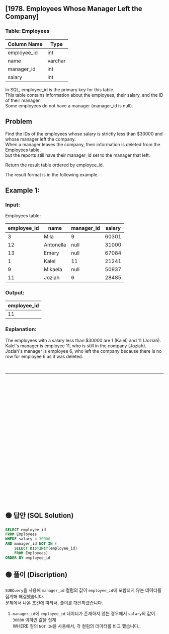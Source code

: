 ## [1978. Employees Whose Manager Left the Company]


### Table: Employees


| Column Name | Type     |
|-------------|----------|
| employee_id | int      |
| name        | varchar  |
| manager_id  | int      |
| salary      | int      |

In SQL, employee_id is the primary key for this table.  
This table contains information about the employees, their salary, and the ID of their manager.  
Some employees do not have a manager (manager_id is null). 
 
## Problem 
Find the IDs of the employees whose salary is strictly less than $30000 and whose manager left the company.  
When a manager leaves the company, their information is deleted from the Employees table,  
but the reports still have their manager_id set to the manager that left.  

Return the result table ordered by employee_id.  

The result format is in the following example.  
  
 

## Example 1:

### Input: 

Employees table:


| employee_id | name      | manager_id | salary |
|-------------|-----------|------------|--------|
| 3           | Mila      | 9          | 60301  |
| 12          | Antonella | null       | 31000  |
| 13          | Emery     | null       | 67084  |
| 1           | Kalel     | 11         | 21241  |
| 9           | Mikaela   | null       | 50937  |
| 11          | Joziah    | 6          | 28485  |

### Output: 

| employee_id |
|-------------|
| 11          |


### Explanation: 

The employees with a salary less than $30000 are 1 (Kalel) and 11 (Joziah).  
Kalel's manager is employee 11, who is still in the company (Joziah).  
Joziah's manager is employee 6, who left the company because there is no row for employee 6 as it was deleted.  


<br/>

---

<br/>
<br/>
<br/>
<br/>
<br/>
<br/>
<br/>
<br/>
<br/>
<br/>
<br/>
<br/>
<br/>
<br/>
<br/>
<br/>
<br/>
<br/>
<br/>
<br/>
<br/>
<br/>
<br/>


## 🟢 답안 (SQL Solution)

```sql
SELECT employee_id
FROM Employees
WHERE salary < 30000 
AND manager_id NOT IN (
    SELECT DISTINCT(employee_id)
    FROM Employees)
ORDER BY employee_id
```

## 🟢 풀이 (Discription)
`SUBQuery`을 사용해 `manager_id` 컬럼의 값이 `employee_id`에 포함되지 않는 데이터를 집계해 해결했습니다.   
문제에서 나온 조건에 따라서, 풀이를 대신하겠습니다. 

1. `manager_id`에 `employee_id` 데이터가 존재하지 않는 경우에서 `salary`의 값이 `30000` 이하인 값을 집계     
WHERE 절의 `NOT IN`을 사용해서, 각 컬럼의 데이터를 비교 했습니다..
